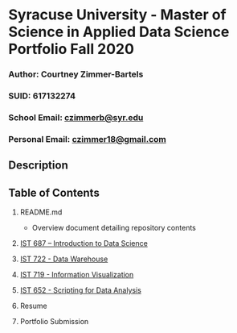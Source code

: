 # Syracuse University - Master of Science in Applied Data Science Portfolio Fall 2020

### Author: Courtney Zimmer-Bartels
### SUID: 617132274
### School Email: czimmerb@syr.edu
### Personal Email: czimmer18@gmail.com

## Description

## Table of Contents
1. README.md
    - Overview document detailing repository contents
2. [IST 687 – Introduction to Data Science](https://github.com/czimmerb/Masters_Portfolio/tree/main/IST687_IntroDataScience)

3. [IST 722 - Data Warehouse](https://github.com/czimmerb/Masters_Portfolio/tree/main/IST722_DataWarehouse)

4. [IST 719 - Information Visualization](https://github.com/czimmerb/Masters_Portfolio/tree/main/IST719_InformationVisualization)

5. [IST 652 - Scripting for Data Analysis](https://github.com/czimmerb/Masters_Portfolio/tree/main/IST652_ScriptingDataAnalysis)

6. Resume

7. Portfolio Submission
